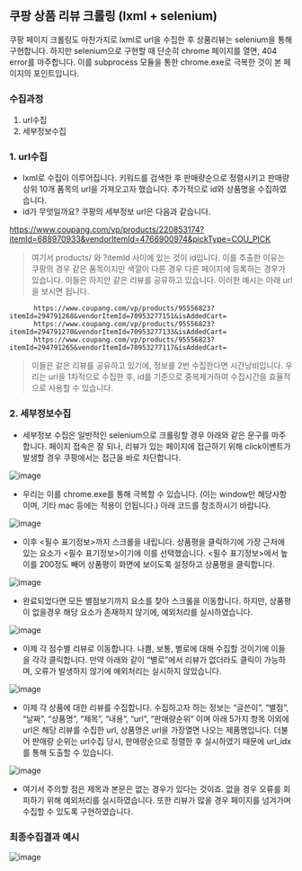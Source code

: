 ## 쿠팡 상품 리뷰 크롤링 (lxml + selenium)
쿠팡 페이지 크롤링도 마찬가지로 lxml로 url을 수집한 후 상품리뷰는 selenium을 통해 구현합니다. 하지만 selenium으로 구현할 때 단순히 chrome 페이지를 열면, 404 error를 마주합니다. 이를 subprocess 모듈을 통한 chrome.exe로 극복한 것이 본 페이지의 포인트입니다.


### 수집과정
1. url수집
2. 세부정보수집

### 1. url수집
 - lxml로 수집이 이루어집니다. 키워드를 검색한 후 판매량순으로 정렬시키고 판매량 상위 10개 품목의 url을 가져오고자 했습니다. 추가적으로 id와 상품명을 수집하였습니다.
 - id가 무엇일까요? 쿠팡의 세부정보 url은 다음과 같습니다. 
 
 https://www.coupang.com/vp/products/220853174?itemId=688970933&vendorItemId=4766900974&pickType=COU_PICK
 
  > 여기서 products/ 와 ?itemId 사이에 있는 것이 id입니다. 이를 추출한 이유는 쿠팡의 경우 같은 품목이지만 색깔이 다른 경우 다른 페이지에 등록하는 경우가 있습니다. 이들은 하지만 같은 리뷰를 공유하고 있습니다. 이러한 예시는 아래 url을 보시면 됩니다. 

          https://www.coupang.com/vp/products/95556823?itemId=294791268&vendorItemId=70953277151&isAddedCart=
          https://www.coupang.com/vp/products/95556823?itemId=294791270&vendorItemId=70953277133&isAddedCart=
          https://www.coupang.com/vp/products/95556823?itemId=294791265&vendorItemId=70953277117&isAddedCart=

  > 이들은 같은 리뷰를 공유하고 있기에, 정보를 2번 수집한다면 시간낭비입니다. 우리는 url을 1차적으로 수집한 후, id를 기준으로 중복제거하여 수집시간을 효율적으로 사용할 수 있습니다.

### 2. 세부정보수집
 - 세부정보 수집은 일반적인 selenium으로 크롤링할 경우 아래와 같은 문구를 마주합니다. 페이지 접속은 잘 되나, 리뷰가 있는 페이지에 접근하기 위해 click이벤트가 발생할 경우 쿠팡에서는 접근을 바로 차단합니다.

![image](https://user-images.githubusercontent.com/28617435/122664125-55f30e00-d1da-11eb-8cf2-41f781097890.png)
 
 - 우리는 이를 chrome.exe를 통해 극복할 수 있습니다. (이는 window만 해당사항이며, 기타 mac 등에는 적용이 안됩니다.) 아래 코드를 참조하시기 바랍니다.
 
![image](https://user-images.githubusercontent.com/28617435/122664166-9bafd680-d1da-11eb-9f8f-3d2f86bf3498.png)
 
 - 이후 <필수 표기정보>까지 스크롤을 내립니다. 상품평을 클릭하기에 가장 근처에 있는 요소가 <필수 표기정보>이기에 이를 선택했습니다. <필수 표기정보>에서 높이를 200정도 빼어 상품평이 화면에 보이도록 설정하고 상품평을 클릭합니다.

![image](https://user-images.githubusercontent.com/28617435/122664280-82f3f080-d1db-11eb-8669-068f2d7e8d87.png)


 - 완료되었다면 모든 별점보기까지 요소를 찾아 스크롤을 이동합니다. 하지만, 상품평이 없을경우 해당 요소가 존재하지 않기에, 예외처리를 실시하였습니다.

![image](https://user-images.githubusercontent.com/28617435/122664290-8a1afe80-d1db-11eb-84e4-20eeb927388e.png)

 - 이제 각 점수별 리뷰로 이동합니다. 나쁨, 보통, 별로에 대해 수집할 것이기에 이들을 각각 클릭합니다. 만약 아래와 같이 “별로”에서 리뷰가 없더라도 클릭이 가능하며, 오류가 발생하지 않기에 예외처리는 실시하지 않았습니다.

![image](https://user-images.githubusercontent.com/28617435/122664270-72dc1100-d1db-11eb-8235-c2530f884965.png)


 - 이제 각 상품에 대한 리뷰를 수집합니다. 수집하고자 하는 정보는 “글쓴이”, “별점”, “날짜”, “상품명”, “제목”, “내용”, “url”, “판매량순위” 이며 아래 5가지 항목 이외에 url은 해당 리뷰를 수집한 url, 상품명은 url을 가장열면 나오는 제품명입니다. 더불어 판매량 순위는 url수집 당시, 판매량순으로 정렬한 후 실시하였기 때문에 url_idx를 통해 도출할 수 있습니다.

 ![image](https://user-images.githubusercontent.com/28617435/122664261-5f30aa80-d1db-11eb-9703-0c0afd2b356a.png)


 - 여기서 주의할 점은 제목과 본문은 없는 경우가 있다는 것이죠. 없을 경우 오류를 회피하기 위해 예외처리를 실시하였습니다. 또한 리뷰가 많을 경우 페이지를 넘겨가며 수집할 수 있도록 구현하였습니다.


### 최종수집결과 예시

![image](https://user-images.githubusercontent.com/28617435/122664246-458f6300-d1db-11eb-8e34-53162b5a28f6.png)
